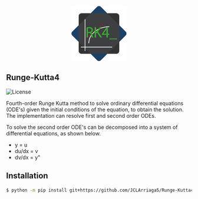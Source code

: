 <p align="center"><img src="logo/RK4-logo.png" height="150"></p>

## Runge-Kutta4

![License](https://img.shields.io/badge/License-MIT-green.svg)

Fourth-order Runge Kutta method to solve ordinary differential equations (ODE's) given the initial conditions of the equation, to obtain the solution. The implementation can resolve first and second order ODEs.

To solve the second order ODE's can be decomposed into a system of differential equations, as shown below.
- y = u
- du/dx = v
- dv/dx = y"

## Installation
```sh
$ python -m pip install git+https://github.com/JCLArriaga5/Runge-Kutta4.git
```
